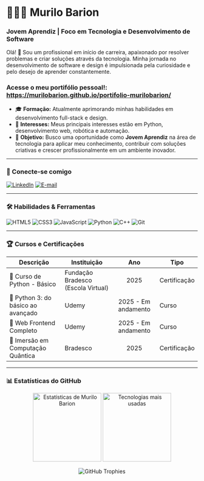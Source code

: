 # 👩🏻‍💻 Murilo Barion

### Jovem Aprendiz | Foco em Tecnologia e Desenvolvimento de Software

Olá! 👋 Sou um profissional em início de carreira, apaixonado por resolver problemas e criar soluções através da tecnologia. Minha jornada no desenvolvimento de software e design é impulsionada pela curiosidade e pelo desejo de aprender constantemente.

 ### Acesse o meu portifólio pessoal!: https://murilobarion.github.io/portifolio-murilobarion/

- 🎓 **Formação:** Atualmente aprimorando minhas habilidades em desenvolvimento full-stack e design.
- 🌱 **Interesses:** Meus principais interesses estão em Python, desenvolvimento web, robótica e automação.
- 🎯 **Objetivo:** Busco uma oportunidade como **Jovem Aprendiz** na área de tecnologia para aplicar meu conhecimento, contribuir com soluções criativas e crescer profissionalmente em um ambiente inovador.

---

### 🔗 Conecte-se comigo

[![LinkedIn](https://img.shields.io/badge/LinkedIn-0077B5?style=for-the-badge&logo=linkedin&logoColor=white)](https://www.linkedin.com/in/murilobarion/)
[![E-mail](https://img.shields.io/badge/Gmail-D14836?style=for-the-badge&logo=gmail&logoColor=white)](mailto:murilobarion.p@gmail.com)

---

### 🛠️ Habilidades & Ferramentas

![HTML5](https://img.shields.io/badge/HTML5-E34F26?style=for-the-badge&logo=html5&logoColor=white)
![CSS3](https://img.shields.io/badge/CSS3-1572B6?style=for-the-badge&logo=css3&logoColor=white)
![JavaScript](https://img.shields.io/badge/JavaScript-F7DF1E?style=for-the-badge&logo=javascript&logoColor=black)
![Python](https://img.shields.io/badge/Python-3776AB?style=for-the-badge&logo=python&logoColor=white)
![C++](https://img.shields.io/badge/C%2B%2B-00599C?style=for-the-badge&logo=c%2B%2B&logoColor=white)
![Git](https://img.shields.io/badge/GIT-E44C30?style=for-the-badge&logo=git&logoColor=white)

---

### 🏆 Cursos e Certificações

| Descrição | Instituição | Ano | Tipo |
| --------- | --------- | :---: | ------ |
| 🏅 Curso de Python - Básico | Fundação Bradesco (Escola Virtual) | 2025 | Certificação |
| 🏅 Python 3: do básico ao avançado | Udemy | 2025 - Em andamento | Curso |
| 🏅 Web Frontend Completo | Udemy | 2025 - Em andamento | Curso |
| 🏅 Imersão em Computação Quântica | Bradesco | 2025 | Certificação |

---

### 📊 Estatísticas do GitHub

<p align="center">
  <img height="180em" src="https://github-readme-stats.vercel.app/api?username=murilobarion&show_icons=true&theme=tokyonight&include_all_commits=true&locale=pt-br" alt="Estatísticas de Murilo Barion"/>
  <img height="180em" src="https://github-readme-stats.vercel.app/api/top-langs/?username=murilobarion&theme=tokyonight&layout=compact&custom_title=Tecnologias&langs_count=9" alt="Tecnologias mais usadas"/>
</p>

<p align="center">
  <img src="https://github-profile-trophy.vercel.app/?username=murilobarion&theme=tokyonight&row=1&column=7" alt="GitHub Trophies"/>
</p>
